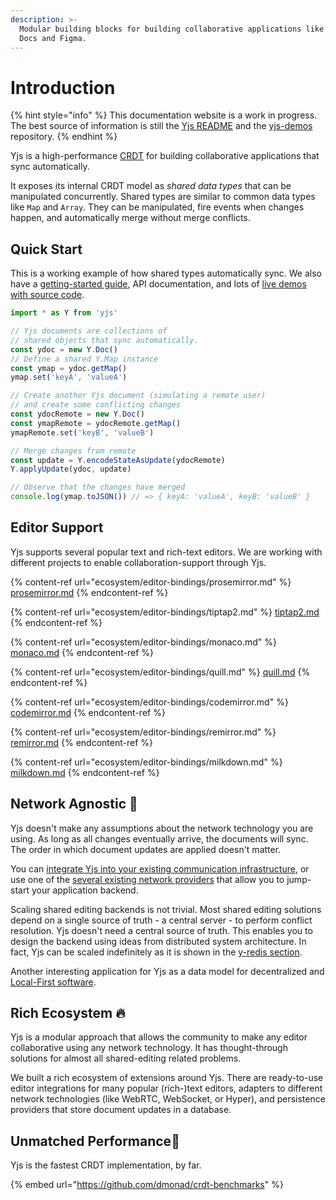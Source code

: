 ```yaml
---
description: >-
  Modular building blocks for building collaborative applications like Google
  Docs and Figma.
---
```


# Introduction

{% hint style="info" %}
This documentation website is a work in progress. The best source of information is still the [Yjs README](https://github.com/yjs/yjs) and the [yjs-demos](https://github.com/yjs/yjs-demos) repository.
{% endhint %}

Yjs is a high-performance [CRDT](https://en.wikipedia.org/wiki/Conflict-free\_replicated\_data\_type) for building collaborative applications that sync automatically.

It exposes its internal CRDT model as _shared data types_ that can be manipulated concurrently. Shared types are similar to common data types like `Map` and `Array`. They can be manipulated, fire events when changes happen, and automatically merge without merge conflicts.

## Quick Start

This is a working example of how shared types automatically sync. We also have a [getting-started guide](getting-started/a-collaborative-editor.md), API documentation, and lots of [live demos with source code](https://github.com/yjs/yjs-demos).

```javascript
import * as Y from 'yjs'

// Yjs documents are collections of
// shared objects that sync automatically.
const ydoc = new Y.Doc()
// Define a shared Y.Map instance
const ymap = ydoc.getMap()
ymap.set('keyA', 'valueA')

// Create another Yjs document (simulating a remote user)
// and create some conflicting changes
const ydocRemote = new Y.Doc()
const ymapRemote = ydocRemote.getMap()
ymapRemote.set('keyB', 'valueB')

// Merge changes from remote
const update = Y.encodeStateAsUpdate(ydocRemote)
Y.applyUpdate(ydoc, update)

// Observe that the changes have merged
console.log(ymap.toJSON()) // => { keyA: 'valueA', keyB: 'valueB' }
```

## Editor Support

Yjs supports several popular text and rich-text editors. We are working with different projects to enable collaboration-support through Yjs.

{% content-ref url="ecosystem/editor-bindings/prosemirror.md" %}
[prosemirror.md](ecosystem/editor-bindings/prosemirror.md)
{% endcontent-ref %}

{% content-ref url="ecosystem/editor-bindings/tiptap2.md" %}
[tiptap2.md](ecosystem/editor-bindings/tiptap2.md)
{% endcontent-ref %}

{% content-ref url="ecosystem/editor-bindings/monaco.md" %}
[monaco.md](ecosystem/editor-bindings/monaco.md)
{% endcontent-ref %}

{% content-ref url="ecosystem/editor-bindings/quill.md" %}
[quill.md](ecosystem/editor-bindings/quill.md)
{% endcontent-ref %}

{% content-ref url="ecosystem/editor-bindings/codemirror.md" %}
[codemirror.md](ecosystem/editor-bindings/codemirror.md)
{% endcontent-ref %}

{% content-ref url="ecosystem/editor-bindings/remirror.md" %}
[remirror.md](ecosystem/editor-bindings/remirror.md)
{% endcontent-ref %}

{% content-ref url="ecosystem/editor-bindings/milkdown.md" %}
[milkdown.md](ecosystem/editor-bindings/milkdown.md)
{% endcontent-ref %}

## Network Agnostic 📡

Yjs doesn't make any assumptions about the network technology you are using. As long as all changes eventually arrive, the documents will sync. The order in which document updates are applied doesn't matter.

You can [integrate Yjs into your existing communication infrastructure](tutorials/creating-a-custom-provider.md), or use one of the [several existing network providers](ecosystem/connection-provider/) that allow you to jump-start your application backend.

Scaling shared editing backends is not trivial. Most shared editing solutions depend on a single source of truth - a central server - to perform conflict resolution. Yjs doesn't need a central source of truth. This enables you to design the backend using ideas from distributed system architecture. In fact, Yjs can be scaled indefinitely as it is shown in the [y-redis section](tutorials/untitled-3.md).

Another interesting application for Yjs as a data model for decentralized and [Local-First software](https://www.inkandswitch.com/local-first.html).

## Rich Ecosystem 🔥

Yjs is a modular approach that allows the community to make any editor collaborative using any network technology. It has thought-through solutions for almost all shared-editing related problems.

We built a rich ecosystem of extensions around Yjs. There are ready-to-use editor integrations for many popular (rich-)text editors, adapters to different network technologies (like WebRTC, WebSocket, or Hyper), and persistence providers that store document updates in a database.

## Unmatched Performance🚀

Yjs is the fastest CRDT implementation, by far.

{% embed url="https://github.com/dmonad/crdt-benchmarks" %}
